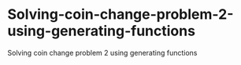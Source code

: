 # Solving-coin-change-problem-2-using-generating-functions
Solving coin change problem 2 using generating functions
